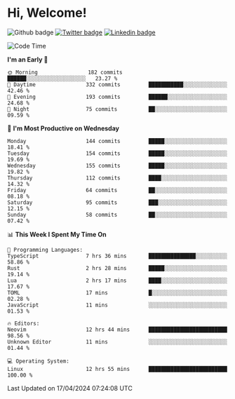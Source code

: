   # Hi, Welcome!
  ![Github badge](https://img.shields.io/github/followers/kraken-afk.svg?style=social&label=Follow&maxAge=2592000)
  [![Twitter badge](https://img.shields.io/badge/-Twitter-00acee?style=flat-square&logo=Twitter&logoColor=white)](https://twitter.com/trshppl)
  [![Linkedin badge](https://img.shields.io/badge/LinkedIn-0077B5?style=flat-square&logo=linkedin&logoColor=white)](https://www.linkedin.com/in/noveanrer)
<!--START_SECTION:waka-->
![Code Time](http://img.shields.io/badge/Code%20Time-143%20hrs%2046%20mins-blue)

**I'm an Early 🐤** 

```text
🌞 Morning                182 commits         ██████░░░░░░░░░░░░░░░░░░░   23.27 % 
🌆 Daytime                332 commits         ███████████░░░░░░░░░░░░░░   42.46 % 
🌃 Evening                193 commits         ██████░░░░░░░░░░░░░░░░░░░   24.68 % 
🌙 Night                  75 commits          ██░░░░░░░░░░░░░░░░░░░░░░░   09.59 % 
```
📅 **I'm Most Productive on Wednesday** 

```text
Monday                   144 commits         █████░░░░░░░░░░░░░░░░░░░░   18.41 % 
Tuesday                  154 commits         █████░░░░░░░░░░░░░░░░░░░░   19.69 % 
Wednesday                155 commits         █████░░░░░░░░░░░░░░░░░░░░   19.82 % 
Thursday                 112 commits         ████░░░░░░░░░░░░░░░░░░░░░   14.32 % 
Friday                   64 commits          ██░░░░░░░░░░░░░░░░░░░░░░░   08.18 % 
Saturday                 95 commits          ███░░░░░░░░░░░░░░░░░░░░░░   12.15 % 
Sunday                   58 commits          ██░░░░░░░░░░░░░░░░░░░░░░░   07.42 % 
```


📊 **This Week I Spent My Time On** 

```text
💬 Programming Languages: 
TypeScript               7 hrs 36 mins       ███████████████░░░░░░░░░░   58.86 % 
Rust                     2 hrs 28 mins       █████░░░░░░░░░░░░░░░░░░░░   19.14 % 
Lua                      2 hrs 17 mins       ████░░░░░░░░░░░░░░░░░░░░░   17.67 % 
TOML                     17 mins             █░░░░░░░░░░░░░░░░░░░░░░░░   02.28 % 
JavaScript               11 mins             ░░░░░░░░░░░░░░░░░░░░░░░░░   01.53 % 

🔥 Editors: 
Neovim                   12 hrs 44 mins      █████████████████████████   98.56 % 
Unknown Editor           11 mins             ░░░░░░░░░░░░░░░░░░░░░░░░░   01.44 % 

💻 Operating System: 
Linux                    12 hrs 55 mins      █████████████████████████   100.00 % 
```


 Last Updated on 17/04/2024 07:24:08 UTC
<!--END_SECTION:waka-->